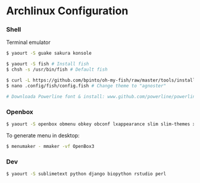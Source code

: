 # Archlinux Configuration


### Shell

Terminal emulator
```bash
$ yaourt -S guake sakura konsole
```

```bash
$ yaourt -S fish # Install fish
$ chsh -s /usr/bin/fish # Default fish

$ curl -L https://github.com/bpinto/oh-my-fish/raw/master/tools/install.fish | fish # Install oh-my-fish
$ nano .config/fish/config.fish # Change theme to "agnoster"

# Downloada Powerline font & install: www.github.com/powerline/powerline
```


### Openbox

```bash
$ yaourt -S openbox obmenu obkey obconf lxappearance slim slim-themes xorg-xev menumaker nitrogen tint2 pnmixer xscreensaver gmrun lxrandr
```

To generate menu in desktop: 
```bash
$ menumaker - mmaker -vf OpenBox3
```


### Dev

```bash
$ yaourt -S sublimetext python django biopython rstudio perl
```
